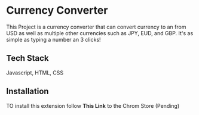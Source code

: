 # Currency Converter

This Project is a currency converter that can convert currency to an from USD as well as multiple other currencies such as JPY, EUD, and GBP. It's as simple as typing a number an 3 clicks!




## Tech Stack

Javascript, HTML, CSS





## Installation

TO install this extension follow **This Link** to the Chrom Store (Pending)
    
